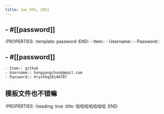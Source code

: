 ```yaml
---
title: Jan 8th, 2021
---
```


## - #[[password]]
:PROPERTIES:
:template: password
:END:
    - Item:: 
    - Username:: 
    - Password::
##
##
## - #[[password]]
    - Item:: github 
    - Username:: hongyangchun@gmail.com
    - Password:: Xrychhq20140707
##
##
## 模板文件也不错嘛
:PROPERTIES:
:heading: true
:title: 哈哈哈哈哈哈哈
:END:
